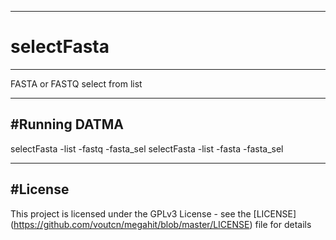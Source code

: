 ---------------------------------------------------------------
# selectFasta
---------------------------------------------------------------
FASTA or FASTQ select from list

---------------------------------------------------------------
#Running DATMA
---------------------------------------------------------------
selectFasta -list <file with headers to select> -fastq <original fastq file> -fasta_sel
selectFasta -list <file with headers to select> -fasta <original fasta file> -fasta_sel

---------------------------------------------------------------
#License
--------------------------------------------------------------
This project is licensed under the GPLv3 License - see the [LICENSE] (https://github.com/voutcn/megahit/blob/master/LICENSE) file for details

